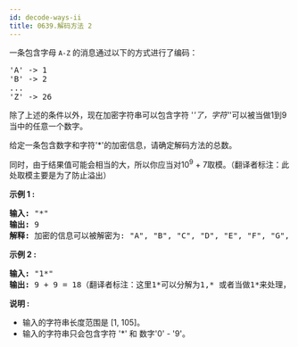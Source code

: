 ```yaml
---
id: decode-ways-ii
title: 0639.解码方法 2
---
```

一条包含字母 <code>A-Z</code> 的消息通过以下的方式进行了编码：


<pre>&#39;A&#39; -&gt; 1<br/>&#39;B&#39; -&gt; 2<br/>...<br/>&#39;Z&#39; -&gt; 26<br/></pre>

除了上述的条件以外，现在加密字符串可以包含字符 &#39;*&#39;了，字符&#39;*&#39;可以被当做1到9当中的任意一个数字。

给定一条包含数字和字符&#39;*&#39;的加密信息，请确定解码方法的总数。

同时，由于结果值可能会相当的大，所以你应当对10<sup>9</sup> + 7取模。（翻译者标注：此处取模主要是为了防止溢出）

**示例 1 :**


<pre><strong>输入:</strong> &#34;*&#34;<br/><strong>输出:</strong> 9<br/><strong>解释:</strong> 加密的信息可以被解密为: &#34;A&#34;, &#34;B&#34;, &#34;C&#34;, &#34;D&#34;, &#34;E&#34;, &#34;F&#34;, &#34;G&#34;, &#34;H&#34;, &#34;I&#34;.<br/></pre>

**示例 2 :**


<pre><strong>输入:</strong> &#34;1*&#34;<br/><strong>输出:</strong> 9 + 9 = 18（翻译者标注：这里1*可以分解为1,* 或者当做1*来处理，所以结果是9+9=18）<br/></pre>

**说明 :**

- 输入的字符串长度范围是 [1, 105]。
- 输入的字符串只会包含字符 &#39;*&#39; 和 数字&#39;0&#39; - &#39;9&#39;。
